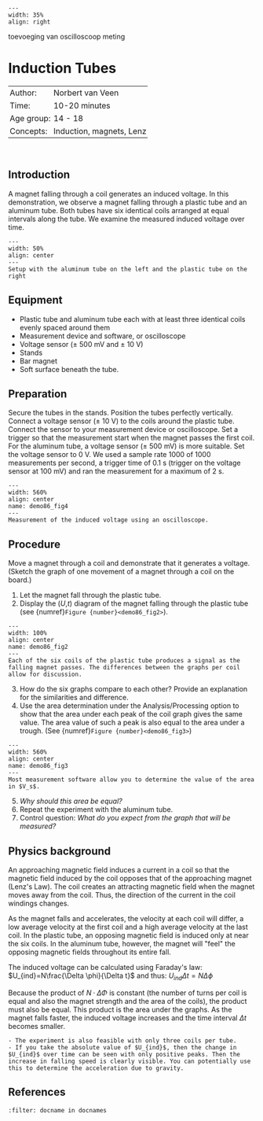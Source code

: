```{figure} ../../figures/confirmed.png
---
width: 35%
align: right
```

toevoeging van oscilloscoop meting

# Induction Tubes

<table style="width: 100%; border-collapse: collapse; border: none;">
    <tr style="background-color: var(--background-color);">  
        <td style="text-align: left; padding: 3px; border: none; color: var(--text-color)">Author:</td>
        <td style="text-align: left; padding: 3px; border: none; color: var(--text-color)">Norbert van Veen</td>
    </tr>
    <tr style="background-color: var(--background-color);"> 
        <td style="text-align: left; padding: 3px; border: none; color: var(--text-color)">Time:</td>
        <td style="text-align: left; padding: 3px; border: none; color: var(--text-color)">10-20 minutes </td>
    </tr>
    <tr style="background-color: var(--background-color);"> 
        <td style="text-align: left; padding: 3px; border: none; color: var(--text-color)">Age group:</td>
        <td style="text-align: left; padding: 3px; border: none; color: var(--text-color)">14 - 18</td>
    </tr>
    <tr style="background-color: var(--background-color);"> 
        <td style="text-align: left; padding: 3px; border: none; color: var(--text-color)">Concepts:</td>
        <td style="text-align: left; padding: 3px; border: none; color: var(--text-color)">Induction, magnets, Lenz</td>
    </tr>
</table><br>


## Introduction
A magnet falling through a coil generates an induced voltage. In this demonstration, we observe a magnet falling through a plastic tube and an aluminum tube. Both tubes have six identical coils arranged at equal intervals along the tube. We examine the measured induced voltage over time.

```{figure} demo86_figure1.png
---
width: 50%
align: center
---
Setup with the aluminum tube on the left and the plastic tube on the right
```

## Equipment
- Plastic tube and aluminum tube each with at least three identical coils evenly spaced around them 
- Measurement device and software, or oscilloscope
- Voltage sensor ($\pm$ 500 mV and $\pm$ 10 V)
- Stands
- Bar magnet
- Soft surface beneath the tube.

## Preparation
Secure the tubes in the stands. Position the tubes perfectly vertically. Connect a voltage sensor ($\pm$ 10 V) to the coils around the plastic tube. Connect the sensor to your measurement device or oscilloscope. Set a trigger so that the measurement start when the magnet passes the first coil. For the aluminum tube, a voltage sensor ($\pm$ 500 mV) is more suitable. Set the voltage sensor to 0 V. We used a sample rate 1000 of 1000 measurements per second, a trigger time of 0.1 s (trigger on the voltage sensor at 100 mV) and ran the measurement for a maximum of 2 s.

```{figure} demo86_figure4.jpg
---
width: 560%
align: center
name: demo86_fig4
---
Measurement of the induced voltage using an oscilloscope.
```

## Procedure
Move a magnet through a coil and demonstrate that it generates a voltage. (Sketch the graph of one movement of a magnet through a coil on the board.) 

1. Let the magnet fall through the plastic tube.
2. Display the ($U$,$t$) diagram of the magnet falling through the plastic tube (see {numref}`Figure {number}<demo86_fig2>`).

```{figure} demo86_figure2.jpg
---
width: 100%
align: center
name: demo86_fig2
---
Each of the six coils of the plastic tube produces a signal as the falling magnet passes. The differences between the graphs per coil allow for discussion.
```

3. How do the six graphs compare to each other? Provide an explanation for the similarities and difference.
4. Use the area determination under the Analysis/Processing option to show that the area under each peak of the coil graph gives the same value. The area value of such a peak is also equal to the area under a trough. (See {numref}`Figure {number}<demo86_fig3>`)

```{figure} demo86_figure3.png
---
width: 560%
align: center
name: demo86_fig3
---
Most measurement software allow you to determine the value of the area in $V_s$.
```

5. *Why should this area be equal?*
6. Repeat the experiment with the aluminum tube.
7. Control question: *What do you expect from the graph that will be measured?*

## Physics background
An approaching magnetic field induces a current in a coil so that the magnetic field induced by the coil opposes that of the approaching magnet (Lenz's Law). The coil creates an attracting magnetic field when the magnet moves away from the coil. Thus, the direction of the current in the coil windings changes.

As the magnet falls and accelerates, the velocity at each coil will differ, a low average velocity at the first coil and a high average velocity at the last coil. In the plastic tube, an opposing magnetic field is induced only at near the six coils. In the aluminum tube, however, the magnet will "feel" the opposing magnetic fields throughout its entire fall. 

The induced voltage can be calculated using Faraday's law: $U_{ind}=N\frac{\Delta \phi}{\Delta t}$ and thus: $U_{ind}\Delta t=N\Delta \phi$

Because the product of $N·ΔΦ$ is constant (the number of turns per coil is equal and also the magnet strength and the area of the coils), the product must also be equal. This product is the area under the graphs. As the magnet falls faster, the induced voltage increases and the time interval $\Delta t$ becomes smaller.

```{tip}
- The experiment is also feasible with only three coils per tube.
- If you take the absolute value of $U_{ind}$, then the change in $U_{ind}$ over time can be seen with only positive peaks. Then the increase in falling speed is clearly visible. You can potentially use this to determine the acceleration due to gravity.
```

## References

```{bibliography}
:filter: docname in docnames
```

